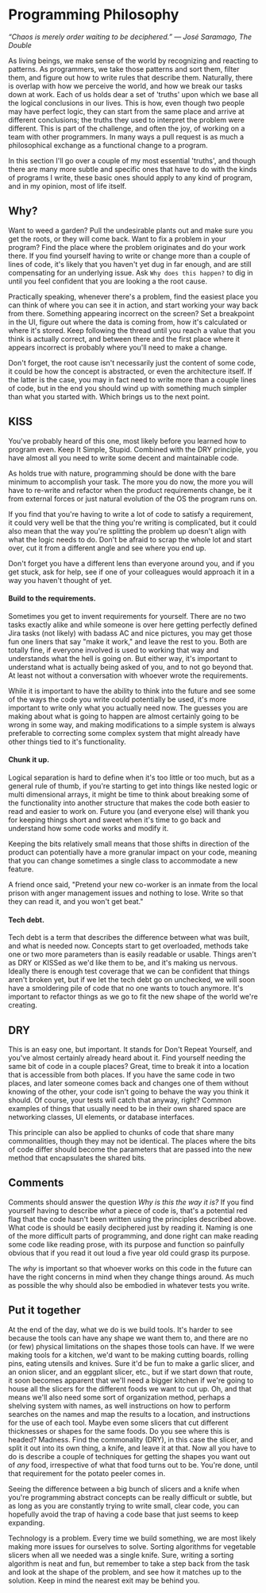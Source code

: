 # Programming Philosophy

_“Chaos is merely order waiting to be deciphered.” ― José Saramago, The Double_

As living beings, we make sense of the world by recognizing and reacting to patterns. As programmers, we take those patterns and sort them, filter them, and figure out how to write rules that describe them. Naturally, there is overlap with how we perceive the world, and how we break our tasks down at work. Each of us holds dear a set of 'truths' upon which we base all the logical conclusions in our lives. This is how, even though two people may have perfect logic, they can start from the same place and arrive at different conclusions; the truths they used to interpret the problem were different. This is part of the challenge, and often the joy, of working on a team with other programmers. In many ways a pull request is as much a philosophical exchange as a functional change to a program.

In this section I'll go over a couple of my most essential 'truths', and though there are many more subtle and specific ones that have to do with the kinds of programs I write, these basic ones should apply to any kind of program, and in my opinion, most of life itself.

## Why?
Want to weed a garden? Pull the undesirable plants out and make sure you get the roots, or they will come back. Want to fix a problem in your program? Find the place where the problem originates and do your work there. If you find yourself having to write or change more than a couple of lines of code, it's likely that you haven't yet dug in far enough, and are still compensating for an underlying issue. Ask `Why does this happen?` to dig in until you feel confident that you are looking a the root cause.

Practically speaking, whenever there's a problem, find the easiest place you can think of where you can see it in action, and start working your way back from there. Something appearing incorrect on the screen? Set a breakpoint in the UI, figure out where the data is coming from, how it's calculated or where it's stored. Keep following the thread until you reach a value that you think is actually correct, and between there and the first place where it appears incorrect is probably where you'll need to make a change.

Don't forget, the root cause isn't necessarily just the content of some code, it could be how the concept is abstracted, or even the architecture itself. If the latter is the case, you may in fact need to write more than a couple lines of code, but in the end you should wind up with something much simpler than what you started with. Which brings us to the next point.

## KISS
You've probably heard of this one, most likely before you learned how to program even. Keep It Simple, Stupid. Combined with the DRY principle, you have almost all you need to write some decent and maintainable code.

As holds true with nature, programming should be done with the bare minimum to accomplish your task. The more you do now, the more you will have to re-write and refactor when the product requirements change, be it from external forces or just natural evolution of the OS the program runs on.

If you find that you're having to write a lot of code to satisfy a requirement, it could very well be that the thing you're writing is complicated, but it could also mean that the way you're splitting the problem up doesn't align with what the logic needs to do. Don't be afraid to scrap the whole lot and start over, cut it from a different angle and see where you end up.

Don't forget you have a different lens than everyone around you, and if you get stuck, ask for help, see if one of your colleagues would approach it in a way you haven't thought of yet.

#### Build to the requirements.
Sometimes you get to invent requirements for yourself. There are no two tasks exactly alike and while someone is over here getting perfectly defined Jira tasks (not likely) with badass AC and nice pictures, you may get those fun one liners that say "make it work," and leave the rest to you. Both are totally fine, if everyone involved is used to working that way and understands what the hell is going on. But either way, it's important to understand what is actually being asked of you, and to not go beyond that. At least not without a conversation with whoever wrote the requirements.

While it is important to have the ability to think into the future and see some of the ways the code you write could potentially be used, it's more important to write only what you actually need now. The guesses you are making about what is going to happen are almost certainly going to be wrong in some way, and making modifications to a simple system is always preferable to correcting some complex system that might already have other things tied to it's functionality.

#### Chunk it up.
Logical separation is hard to define when it's too little or too much, but as a general rule of thumb, if you're starting to get into things like nested logic or multi dimensional arrays, it might be time to think about breaking some of the functionality into another structure that makes the code both easier to read and easier to work on. Future you (and everyone else) will thank you for keeping things short and sweet when it's time to go back and understand how some code works and modify it.

Keeping the bits relatively small means that those shifts in direction of the product can potentially have a more granular impact on your code, meaning that you can change sometimes a single class to accommodate a new feature.

A friend once said, "Pretend your new co-worker is an inmate from the local prison with anger management issues and nothing to lose. Write so that they can read it, and you won't get beat."

#### Tech debt.
Tech debt is a term that describes the difference between what was built, and what is needed now. Concepts start to get overloaded, methods take one or two more parameters than is easily readable or usable. Things aren't as DRY or KISSed as we'd like them to be, and it's making us nervous. Ideally there is enough test coverage that we can be confident that things aren't broken yet, but if we let the tech debt go on unchecked, we will soon have a smoldering pile of code that no one wants to touch anymore. It's important to refactor things as we go to fit the new shape of the world we're creating.

## DRY
This is an easy one, but important. It stands for Don't Repeat Yourself, and you've almost certainly already heard about it. Find yourself needing the same bit of code in a couple places? Great, time to break it into a location that is accessible from both places. If you have the same code in two places, and later someone comes back and changes one of them without knowing of the other, your code isn't going to behave the way you think it should. Of course, your tests will catch that anyway, right? Common examples of things that usually need to be in their own shared space are networking classes, UI elements, or database interfaces.

This principle can also be applied to chunks of code that share many commonalities, though they may not be identical. The places where the bits of code differ should become the parameters that are passed into the new method that encapsulates the shared bits.

## Comments
Comments should answer the question _Why is this the way it is?_ If you find yourself having to describe _what_ a piece of code is, that's a potential red flag that the code hasn't been written using the principles described above. What code is should be easily deciphered just by reading it. Naming is one of the more difficult parts of programming, and done right can make reading some code like reading prose, with its purpose and function so painfully obvious that if you read it out loud a five year old could grasp its purpose.

The _why_ is important so that whoever works on this code in the future can have the right concerns in mind when they change things around. As much as possible the why should also be embodied in whatever tests you write.

## Put it together
At the end of the day, what we do is we build tools. It's harder to see because the tools can have any shape we want them to, and there are no (or few) physical limitations on the shapes those tools can have. If we were making tools for a kitchen, we'd want to be making cutting boards, rolling pins, eating utensils and knives. Sure it'd be fun to make a garlic slicer, and an onion slicer, and an eggplant slicer, etc., but if we start down that route, it soon becomes apparent that we'll need a bigger kitchen if we're going to house all the slicers for the different foods we want to cut up. Oh, and that means we'll also need some sort of organization method, perhaps a shelving system with names, as well instructions on how to perform searches on the names and map the results to a location, and instructions for the use of each tool. Maybe even some slicers that cut different thicknesses or shapes for the same foods. Do you see where this is headed? Madness. Find the commonality (DRY), in this case the slicer, and split it out into its own thing, a knife, and leave it at that. Now all you have to do is describe a couple of techniques for getting the shapes you want out of _any_ food, irrespective of what that food turns out to be. You're done, until that requirement for the potato peeler comes in.

Seeing the difference between a big bunch of slicers and a knife when you're programming abstract concepts can be really difficult or subtle, but as long as you are constantly trying to write small, clear code, you can hopefully avoid the trap of having a code base that just seems to keep expanding.

Technology is a problem. Every time we build something, we are most likely making more issues for ourselves to solve. Sorting algorithms for vegetable slicers when all we needed was a single knife. Sure, writing a sorting algorithm is neat and fun, but remember to take a step back from the task and look at the shape of the problem, and see how it matches up to the solution. Keep in mind the nearest exit may be behind you.
